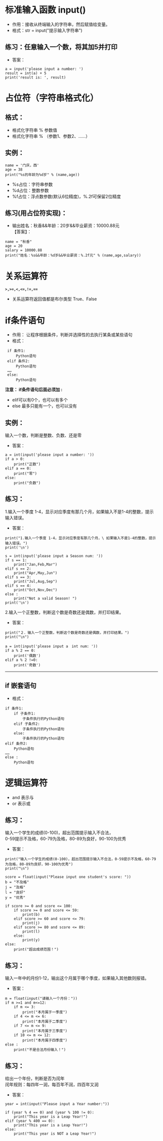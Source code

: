 # 标准输入函数 input()
- 作用：接收从终端输入的字符串，然后赋值给变量。
- 格式：str = input("提示输入字符串")

## 练习：任意输入一个数，将其加5并打印
- 答案：  
```  
a = input('please input a number: ')  
result = int(a) + 5  
print('result is: ', result)  
```

# 占位符（字符串格式化）
## 格式：  
 - 格式化字符串 % 参数值  
 - 格式化字符串 % （参数1、参数2、……）  

 ## 实例：
 ```  
 name = '门庆，西'
 age = 38
 print("%s的年龄为%d岁" % (name,age))  
 ```

- %s占位：字符串参数  
- %d占位：整数参数  
- %f占位：浮点数参数(默认6位精度)，%.2f可保留2位精度  

## 练习(用占位符实现)：  
 - 输出姓名：秋香&&年龄：20岁&&毕业薪资：10000.88元  
 【答案】：  
```
name = "秋香"
age = 20
salary = 10000.88
print("姓名：%s&&年龄：%d岁&&毕业薪资：%.2f元" % (name,age,salary))  
```

# 关系运算符  
 **`>,>=,<,<=,!=,==`**  
 - 关系运算符返回值都是布尔类型 True、False  

# if条件语句
- 作用： 让程序根据条件，判断并选择性的去执行某条或某些语句  
- 格式：  
```  
 if 条件1:
     Python语句
 elif 条件2:
     Python语句
 ……
 else:
     Python语句  
 ```

**注意： if条件语句后面必须加 :**  
- elif可以有0个，也可以有多个  
- else 最多只能有一个，也可以没有  

## 实例：  
输入一个数，判断是整数、负数、还是零  
- 答案：  
```  
a = int(input('please input a number: '))
if a > 0:
    print("正数")
elif a == 0:
    print("零")
else:
    print("负数")  
```

## 练习：
 1.输入一个季度 1-4，显示对应季度有那几个月，如果输入不是1-4的整数，提示输入错误。  
- 答案：  
```
print("1.输入一个季度 1-4，显示对应季度有那几个月，\ 如果输入不是1-4的整数，提示输入错误。")
print('\n')

s = int(input('please input a Season num: '))
if s == 1:
    print("Jan,Feb,Mar")
elif s == 2:
    print("Apr,May,Jun")
elif s == 3:
    print("Jul,Aug,Sep")
elif s == 4:
    print("Oct,Nov,Dec")
else :
    print("Not a valid Season! ")
print('\n')  
```

2.输入一个正整数，判断这个数是奇数还是偶数，并打印结果。  
- 答案：  
```  
print("２．输入一个正整数，判断这个数是奇数还是偶数，并打印结果。")
print("\n")

a = int(input('please input a　int num: '))
if a % 2 == 0:
    print('偶数')
elif a % 2 !=0:
    print('奇数')  
```

---

## if 嵌套语句  
- 格式：  
```
if 条件1:
    if 子条件1:
        子条件执行的Python语句
    elif 子条件2:
        子条件执行的Python语句
    else:
        子条件执行的Python语句
elif 条件2:
    Python语句
……
else :
    Python语句  
```

# 逻辑运算符
- and  表示与  
- or 表示或  

## 练习：
输入一个学生的成绩(0-100)，超出范围提示输入不合法，  
0-59提示不及格，60-79为及格，80-89为良好，90-100为优秀

- 答案：  
```
print("输入一个学生的成绩(0-100)，超出范围提示输入不合法，0-59提示不及格，60-79为及格，80-89为良好，90-100为优秀")
print("\n")

score = float(input("Please input one student's score: "))
b = "不及格"
j = "及格"
l = "良好"
y = "优秀"

if score >= 0 and score <= 100:
    if score >= 0 and score <= 59:
        print(b)
    elif score >= 60 and score <= 79:
        print(j)
    elif score >= 80 and score <= 89:
        print(l)
    else:
        print(y)
else:
    print("超出成绩范围！")  
```

## 练习：  
输入一年中的月份1-12，输出这个月属于哪个季度，如果输入其他数则报错。  

- 答案：  
```  
m = float(input("请输入一个月份："))
if m >=1 and m<=12:
    if m <= 3:
        print("本月属于一季度")
    if 4 <= m <= 6:
        print("本月属于二季度")
    if 7 <= m <= 9:
        print("本月属于三季度")
    if 10 <= m <= 12:
        print("本月属于四季度")
else :
    print("不是合法月份输入！")  
```

## 练习：  
给出一个年份，判断是否为闰年  
闰年规则：每四年一润，每百年不润，四百年又润  
- 答案：  
```
year = int(input("Please input a Year number:"))

if (year % 4 == 0) and (year % 100 != 0):
    print("This year is a Leap Year!")
elif (year % 400 == 0):
    print("This year is a Leap Year!")
else:
    print("This year is NOT a Leap Year!")  
```

 
